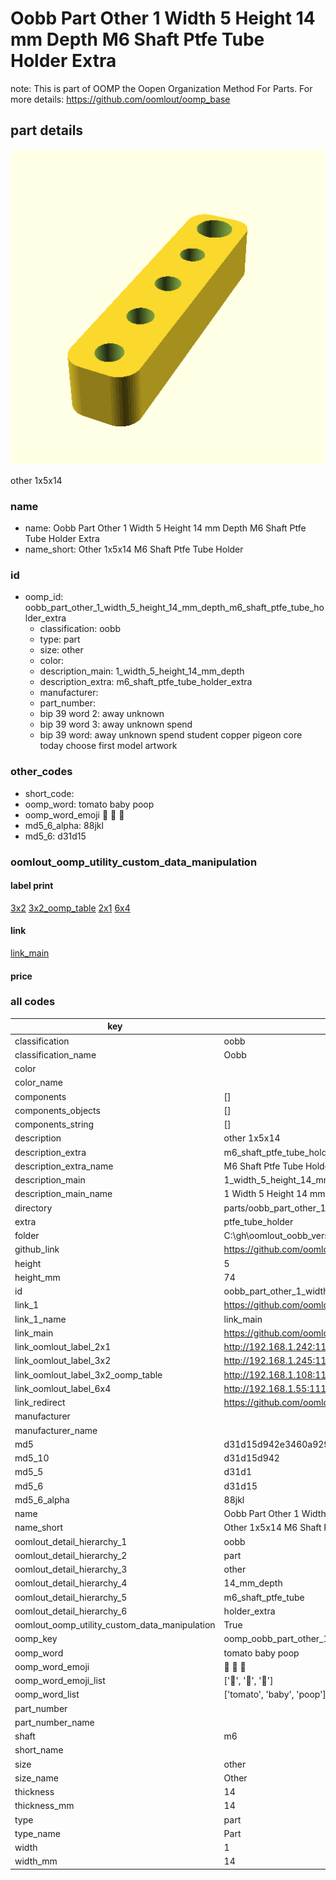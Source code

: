 # Oobb Part Other 1 Width 5 Height 14 mm Depth M6 Shaft Ptfe Tube Holder Extra  

note: This is part of OOMP the Oopen Organization Method For Parts. For more details: https://github.com/oomlout/oomp_base

##  part details
  

[![](3dpr.png)](3dpr.png)

other 1x5x14



### name
* name: Oobb Part Other 1 Width 5 Height 14 mm Depth M6 Shaft Ptfe Tube Holder Extra
* name_short: Other 1x5x14 M6 Shaft Ptfe Tube Holder
### id
* oomp_id: oobb_part_other_1_width_5_height_14_mm_depth_m6_shaft_ptfe_tube_holder_extra
  * classification: oobb
  * type: part
  * size: other
  * color: 
  * description_main: 1_width_5_height_14_mm_depth
  * description_extra: m6_shaft_ptfe_tube_holder_extra
  * manufacturer: 
  * part_number: 
  * bip 39 word 2: away unknown
  * bip 39 word 3: away unknown spend
  * bip 39 word: away unknown spend student copper pigeon core today choose first model artwork

### other_codes
* short_code: 
* oomp_word: tomato baby poop
* oomp_word_emoji :tomato: :baby: :poop:
* md5_6_alpha: 88jkl
* md5_6: d31d15






### oomlout_oomp_utility_custom_data_manipulation
#### label print
[3x2](http://192.168.1.245:1112/?label=oomp%2088jkl)
[3x2_oomp_table](http://192.168.1.108:1112/?label=oomp%2088jkl)
[2x1](http://192.168.1.242:1112/?label=oomp%2088jkl)
[6x4](http://192.168.1.55:1112/?label=oomp%2088jkl)    

#### link

[link_main](https://github.com/oomlout/oomlout_oobb_version_4_generated_parts/tree/main/navigation_oomp/oobb/part/other/1_width_5_height_14_mm_depth/m6_shaft_ptfe_tube_holder_extra/part)                              

#### price







### all codes 
| key | value |  
| --- | --- |  
| classification | oobb |  
| classification_name | Oobb |  
| color |  |  
| color_name |  |  
| components | [] |  
| components_objects | [] |  
| components_string | [] |  
| description | other 1x5x14 |  
| description_extra | m6_shaft_ptfe_tube_holder_extra |  
| description_extra_name | M6 Shaft Ptfe Tube Holder Extra |  
| description_main | 1_width_5_height_14_mm_depth |  
| description_main_name | 1 Width 5 Height 14 mm Depth |  
| directory | parts/oobb_part_other_1_width_5_height_14_mm_depth_m6_shaft_ptfe_tube_holder_extra |  
| extra | ptfe_tube_holder |  
| folder | C:\gh\oomlout_oobb_version_4_generated_parts\parts\oobb_part_other_1_width_5_height_14_mm_depth_m6_shaft_ptfe_tube_holder_extra |  
| github_link | https://github.com/oomlout/oomlout_oomp_part_src/tree/main/parts/oobb_part_other_1_width_5_height_14_mm_depth_m6_shaft_ptfe_tube_holder_extra |  
| height | 5 |  
| height_mm | 74 |  
| id | oobb_part_other_1_width_5_height_14_mm_depth_m6_shaft_ptfe_tube_holder_extra |  
| link_1 | https://github.com/oomlout/oomlout_oobb_version_4_generated_parts/tree/main/navigation_oomp/oobb/part/other/1_width_5_height_14_mm_depth/m6_shaft_ptfe_tube_holder_extra/part |  
| link_1_name | link_main |  
| link_main | https://github.com/oomlout/oomlout_oobb_version_4_generated_parts/tree/main/navigation_oomp/oobb/part/other/1_width_5_height_14_mm_depth/m6_shaft_ptfe_tube_holder_extra/part |  
| link_oomlout_label_2x1 | http://192.168.1.242:1112/?label=oomp%2088jkl |  
| link_oomlout_label_3x2 | http://192.168.1.245:1112/?label=oomp%2088jkl |  
| link_oomlout_label_3x2_oomp_table | http://192.168.1.108:1112/?label=oomp%2088jkl |  
| link_oomlout_label_6x4 | http://192.168.1.55:1112/?label=oomp%2088jkl |  
| link_redirect | https://github.com/oomlout/oomlout_oobb_version_4_generated_parts/tree/main/parts/oobb_other_01_05_14_ex_ptfe_tube_holder_sh_m6 |  
| manufacturer |  |  
| manufacturer_name |  |  
| md5 | d31d15d942e3460a9297fd77a2bb7883 |  
| md5_10 | d31d15d942 |  
| md5_5 | d31d1 |  
| md5_6 | d31d15 |  
| md5_6_alpha | 88jkl |  
| name | Oobb Part Other 1 Width 5 Height 14 mm Depth M6 Shaft Ptfe Tube Holder Extra |  
| name_short | Other 1x5x14 M6 Shaft Ptfe Tube Holder |  
| oomlout_detail_hierarchy_1 | oobb |  
| oomlout_detail_hierarchy_2 | part |  
| oomlout_detail_hierarchy_3 | other |  
| oomlout_detail_hierarchy_4 | 14_mm_depth |  
| oomlout_detail_hierarchy_5 | m6_shaft_ptfe_tube |  
| oomlout_detail_hierarchy_6 | holder_extra |  
| oomlout_oomp_utility_custom_data_manipulation | True |  
| oomp_key | oomp_oobb_part_other_1_width_5_height_14_mm_depth_m6_shaft_ptfe_tube_holder_extra |  
| oomp_word | tomato baby poop |  
| oomp_word_emoji | :tomato: :baby: :poop: |  
| oomp_word_emoji_list | [':tomato:', ':baby:', ':poop:'] |  
| oomp_word_list | ['tomato', 'baby', 'poop'] |  
| part_number |  |  
| part_number_name |  |  
| shaft | m6 |  
| short_name |  |  
| size | other |  
| size_name | Other |  
| thickness | 14 |  
| thickness_mm | 14 |  
| type | part |  
| type_name | Part |  
| width | 1 |  
| width_mm | 14 |  
